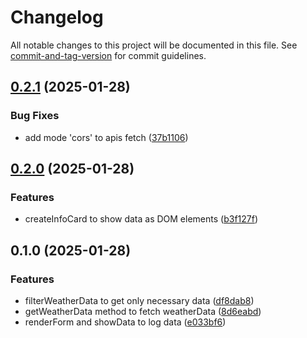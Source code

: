 # Changelog

All notable changes to this project will be documented in this file. See [commit-and-tag-version](https://github.com/absolute-version/commit-and-tag-version) for commit guidelines.

## [0.2.1](https://github.com/raphash/odin-weather-app/compare/v0.2.0...v0.2.1) (2025-01-28)


### Bug Fixes

* add mode 'cors' to apis fetch ([37b1106](https://github.com/raphash/odin-weather-app/commit/37b1106557483fc775772104633d2542e1abb1a7))

## [0.2.0](https://github.com/raphash/odin-weather-app/compare/v0.1.0...v0.2.0) (2025-01-28)


### Features

* createInfoCard to show data as DOM elements ([b3f127f](https://github.com/raphash/odin-weather-app/commit/b3f127f561d5a156d0e5162a30f11c7073a16c98))

## 0.1.0 (2025-01-28)


### Features

* filterWeatherData to get only necessary data ([df8dab8](https://github.com/raphash/odin-weather-app/commit/df8dab8d54dfef83fc9942f43999a3a2d6443c6a))
* getWeatherData method to fetch weatherData ([8d6eabd](https://github.com/raphash/odin-weather-app/commit/8d6eabd0f7c65e9425b95a0cee387a1e1fc5d173))
* renderForm and showData to log data ([e033bf6](https://github.com/raphash/odin-weather-app/commit/e033bf6b11a30dc0350a5a7888034e530e09aaef))
